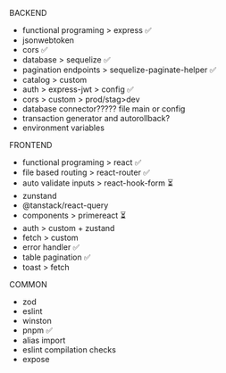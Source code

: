 BACKEND
- functional programing > express ✅ 
- jsonwebtoken 
- cors ✅
- database > sequelize ✅
- pagination endpoints > sequelize-paginate-helper ✅
- catalog > custom
- auth > express-jwt > config ✅
- cors > custom > prod/stag>dev
- database connector????? file main or config
- transaction generator and autorollback?
- environment variables

FRONTEND
- functional programing > react ✅
- file based routing > react-router ✅
- auto validate inputs > react-hook-form ⏳
- zunstand
- @tanstack/react-query
- components > primereact ⏳
- auth > custom + zustand
- fetch > custom
- error handler ✅
- table pagination ✅
- toast > fetch

COMMON
- zod
- eslint
- winston
- pnpm ✅
- alias import
- eslint compilation checks
- expose
